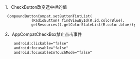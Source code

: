 1、CheckButton改变选中栏的值
```
 CompoundButtonCompat.setButtonTintList(
            (RadioButton) findViewById(R.id.colorBlue),
            getResources().getColorStateList(R.color.blue));
```

2、AppCompatCheckBox禁止点击事件
```xml
    android:clickable="false"
    android:focusable="false"
    android:focusableInTouchMode="false"
```
